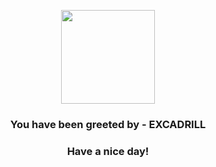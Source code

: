 <p align="center">
            <img src="https://raw.githubusercontent.com/PokeAPI/sprites/master/sprites/pokemon/530.png" width="150" height="150">
          </p>
          <h3 align="center">You have been greeted by - <b>EXCADRILL</b></h3>
          <h3 align="center">Have a nice day!</h3>
